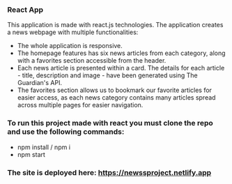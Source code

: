 ### React App

This application is made with react.js technologies. The application creates a news webpage with multiple functionalities:
* The whole application is responsive.
* The homepage features has six news articles from each category, along with a favorites section accessible from the header. 
* Each news article is presented within a card. The details for each article - title, description and image - have been generated using The Guardian's API. 
* The favorites section allows us to bookmark our favorite articles for easier access, as each news category contains many articles spread across multiple pages for easier navigation.

### To run this project made with react you must clone the repo and use the following commands:

* npm install / npm i
* npm start

### The site is deployed here: https://newssproject.netlify.app

